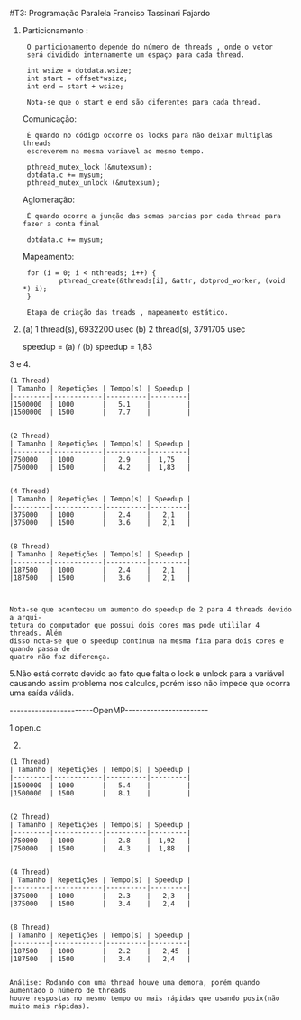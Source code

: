  #T3: Programação Paralela
 Franciso Tassinari Fajardo



1. Particionamento : 
		
		O particionamento depende do número de threads , onde o vetor
		será dividido internamente um espaço para cada thread.
	
		int wsize = dotdata.wsize;
   		int start = offset*wsize;
   		int end = start + wsize;		

		Nota-se que o start e end são diferentes para cada thread.


   Comunicação:
		
		É quando no código occorre os locks para não deixar multiplas threads
		escreverem na mesma variavel ao mesmo tempo.
	
		pthread_mutex_lock (&mutexsum);
    	dotdata.c += mysum;
   		pthread_mutex_unlock (&mutexsum);
 
   Aglomeração:
   		
		É quando ocorre a junção das somas parcias por cada thread para fazer a conta final
		
		dotdata.c += mysum;

   Mapeamento:
		
		for (i = 0; i < nthreads; i++) {
      			pthread_create(&threads[i], &attr, dotprod_worker, (void *) i);
    	}

		Etapa de criação das treads , mapeamento estático.

2.	
	(a) 1 thread(s), 6932200 usec
	(b) 2 thread(s), 3791705 usec

	speedup = (a) / (b) 
	speedup = 1,83  

3 e 4.

	(1 Thread)	
	| Tamanho | Repetições | Tempo(s) | Speedup |
	|---------|------------|----------|---------|
	|1500000  | 1000       |   5.1    |         |
	|1500000  | 1500       |   7.7    |         |
    

	(2 Thread)	
	| Tamanho | Repetições | Tempo(s) | Speedup |
	|---------|------------|----------|---------|
	|750000   | 1000       |   2.9    |  1,75   |
	|750000   | 1500       |   4.2    |  1,83   |


	(4 Thread)	
	| Tamanho | Repetições | Tempo(s) | Speedup |
	|---------|------------|----------|---------|
	|375000   | 1000       |   2.4    |   2,1   |
	|375000   | 1500       |   3.6    |   2,1   |


	(8 Thread)	
	| Tamanho | Repetições | Tempo(s) | Speedup |
	|---------|------------|----------|---------|
	|187500   | 1000       |   2.4    |   2,1   |
	|187500   | 1500       |   3.6    |   2,1   |



	Nota-se que aconteceu um aumento do speedup de 2 para 4 threads devido a arqui-
	tetura do computador que possui dois cores mas pode utililar 4 threads. Além 
	disso nota-se que o speedup continua na mesma fixa para dois cores e quando passa de 
	quatro não faz diferença.

5.Não está correto devido ao fato que falta o lock e unlock para a variável causando assim problema nos calculos, 
porém isso não impede que ocorra uma saída válida.


-----------------------OpenMP-----------------------


1.open.c


2.

	(1 Thread)	
	| Tamanho | Repetições | Tempo(s) | Speedup |
	|---------|------------|----------|---------|
	|1500000  | 1000       |   5.4    |         |
	|1500000  | 1500       |   8.1    |         |
    

	(2 Thread)	
	| Tamanho | Repetições | Tempo(s) | Speedup |
	|---------|------------|----------|---------|
	|750000   | 1000       |   2.8    |  1,92   |
	|750000   | 1500       |   4.3    |  1,88   |


	(4 Thread)	
	| Tamanho | Repetições | Tempo(s) | Speedup |
	|---------|------------|----------|---------|
	|375000   | 1000       |   2.3    |   2,3   |
	|375000   | 1500       |   3.4    |   2,4   |


	(8 Thread)	
	| Tamanho | Repetições | Tempo(s) | Speedup |
	|---------|------------|----------|---------|
	|187500   | 1000       |   2.2    |   2,45  |
	|187500   | 1500       |   3.4    |   2,4   |


	Análise: Rodando com uma thread houve uma demora, porém quando aumentado o número de threads 
	houve respostas no mesmo tempo ou mais rápidas que usando posix(não muito mais rápidas).





